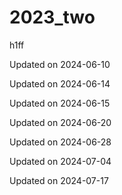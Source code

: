 # 2023_two

h1ff


Updated on 2024-06-10

Updated on 2024-06-14

Updated on 2024-06-15

Updated on 2024-06-20

Updated on 2024-06-28

Updated on 2024-07-04

Updated on 2024-07-17